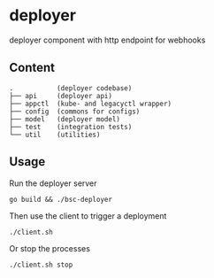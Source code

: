 # deployer

deployer component with http endpoint for webhooks

## Content
```
.           (deployer codebase)
├── api     (deployer api)
├── appctl  (kube- and legacyctl wrapper)
├── config  (commons for configs)
├── model   (deployer model)
├── test    (integration tests)
└── util    (utilities)
```

## Usage 

Run the deployer server
```
go build && ./bsc-deployer
```

Then use the client to trigger a deployment
```
./client.sh
```

Or stop the processes
```
./client.sh stop
```